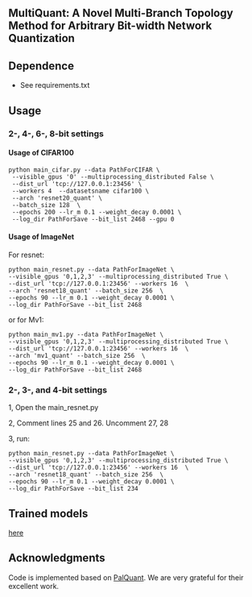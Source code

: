 ## MultiQuant: A Novel Multi-Branch Topology Method for Arbitrary Bit-width Network Quantization
## Dependence
* See requirements.txt


## Usage 

### 2-, 4-, 6-, 8-bit settings

#### Usage of CIFAR100 

```
python main_cifar.py --data PathForCIFAR \
 --visible_gpus '0' --multiprocessing_distributed False \
 --dist_url 'tcp://127.0.0.1:23456' \
 --workers 4  --datasetsname cifar100 \
 --arch 'resnet20_quant' \
 --batch_size 128  \
 --epochs 200 --lr_m 0.1 --weight_decay 0.0001 \
 --log_dir PathForSave --bit_list 2468 --gpu 0 
```

#### Usage of ImageNet

For resnet:

```
python main_resnet.py --data PathForImageNet \
--visible_gpus '0,1,2,3' --multiprocessing_distributed True \
--dist_url 'tcp://127.0.0.1:23456' --workers 16  \
--arch 'resnet18_quant' --batch_size 256  \
--epochs 90 --lr_m 0.1 --weight_decay 0.0001 \
--log_dir PathForSave --bit_list 2468
```

or for Mv1:


```
python main_mv1.py --data PathForImageNet \
--visible_gpus '0,1,2,3' --multiprocessing_distributed True \
--dist_url 'tcp://127.0.0.1:23456' --workers 16  \
--arch 'mv1_quant' --batch_size 256  \
--epochs 90 --lr_m 0.1 --weight_decay 0.0001 \
--log_dir PathForSave --bit_list 2468
```

### 2-, 3-, and 4-bit settings

1, Open the main_resnet.py

2, Comment lines 25 and 26. Uncomment 27, 28

3, run:

```
python main_resnet.py --data PathForImageNet \
--visible_gpus '0,1,2,3' --multiprocessing_distributed True \
--dist_url 'tcp://127.0.0.1:23456' --workers 16  \
--arch 'resnet18_quant' --batch_size 256  \
--epochs 90 --lr_m 0.1 --weight_decay 0.0001 \
--log_dir PathForSave --bit_list 234
```

##  Trained models
[here](https://drive.google.com/drive/folders/1gF_t_v3ReUkhsrEtSQpkPjOHUyG_Y7E0?usp=sharing)


##  Acknowledgments

Code is implemented based on [PalQuant](https://github.com/huqinghao/PalQuant/). We are very grateful for their excellent work.
